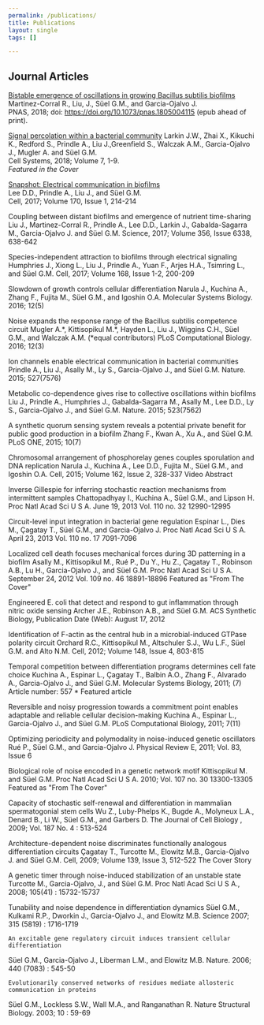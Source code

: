 ```yaml
---
permalink: /publications/
title: Publications
layout: single
tags: []

---
```


## Journal Articles


[Bistable emergence of oscillations in growing Bacillus subtilis biofilms](http://www.pnas.org/content/early/2018/08/17/1805004115)  
Martinez-Corral R., Liu, J., Süel G.M., and Garcia-Ojalvo J.  
PNAS, 2018; doi: https://doi.org/10.1073/pnas.1805004115 (epub ahead of print).
 	 
[Signal percolation within a bacterial community](https://www.cell.com/cell-systems/abstract/S2405-4712%2818%2930245-X)
Larkin J.W., Zhai X., Kikuchi K., Redford S., Prindle A., Liu J.,Greenfield S., Walczak A.M., Garcia-Ojalvo J., Mugler A. and Süel G.M.  
Cell Systems, 2018; Volume 7, 1-9.  
*Featured in the Cover*


[Snapshot: Electrical communication in biofilms](http://www.cell.com/cell/abstract/S0092-8674%2817%2930710-9)   
Lee D.D., Prindle A., Liu J., and Süel G.M.  
Cell, 2017; Volume 170, Issue 1, 214-214  
 	 
Coupling between distant biofilms and emergence of nutrient time-sharing
Liu J., Martinez-Corral R., Prindle A., Lee D.D., Larkin J., Gabalda-Sagarra M., Garcia-Ojalvo J. and Süel G.M.
Science, 2017; Volume 356, Issue 6338, 638-642
 	 
Species-independent attraction to biofilms through electrical signaling
Humphries J., Xiong L., Liu J., Prindle A., Yuan F., Arjes H.A., Tsimring L., and Süel G.M.
Cell, 2017; Volume 168, Issue 1-2, 200-209
 	 
Slowdown of growth controls cellular differentiation
Narula J., Kuchina A., Zhang F., Fujita M., Süel G.M., and Igoshin O.A.
Molecular Systems Biology. 2016; 12(5)
 	 
Noise expands the response range of the Bacillus subtilis competence circuit
Mugler A.\*, Kittisopikul M.\*, Hayden L., Liu J., Wiggins C.H., Süel G.M., and Walczak A.M. (\*equal contributors)
PLoS Computational Biology. 2016; 12(3)
 	 
Ion channels enable electrical communication in bacterial communities
Prindle A., Liu J., Asally M., Ly S., Garcia-Ojalvo J., and Süel G.M. 
Nature. 2015; 527(7576)
 	 
Metabolic co-dependence gives rise to collective oscillations within biofilms
Liu J., Prindle A., Humphries J., Gabalda-Sagarra M., Asally M., Lee D.D., Ly S., Garcia-Ojalvo J., and Süel G.M. 
Nature. 2015; 523(7562)
 	 
A synthetic quorum sensing system reveals a potential private benefit for public good production in a biofilm
Zhang F., Kwan A., Xu A., and Süel G.M.
PLoS ONE, 2015; 10(7)
 	 
Chromosomal arrangement of phosphorelay genes couples sporulation and DNA replication
Narula J., Kuchina A., Lee D.D., Fujita M., Süel G.M., and Igoshin O.A.
Cell, 2015; Volume 162, Issue 2, 328-337     Video Abstract
 	 
Inverse Gillespie for inferring stochastic reaction mechanisms from intermittent samples
Chattopadhyay I., Kuchina A., Süel G.M., and Lipson H.
Proc Natl Acad Sci U S A. June 19, 2013 Vol. 110 no. 32 12990-12995
 	 
Circuit-level input integration in bacterial gene regulation
Espinar L., Dies M., Çagatay T., Süel G.M., and Garcia-Ojalvo J. 
Proc Natl Acad Sci U S A. April 23, 2013 Vol. 110 no. 17 7091-7096
 	 
Localized cell death focuses mechanical forces during 3D patterning in a biofilm
Asally M., Kittisopikul M., Rué P., Du Y., Hu Z., Çagatay T., Robinson A.B., Lu H., Garcia-Ojalvo J., and Süel G.M.
Proc Natl Acad Sci U S A. September 24, 2012 Vol. 109 no. 46 18891-18896 
Featured as "From The Cover"
 	 
Engineered E. coli that detect and respond to gut inflammation through nitric oxide sensing
Archer J.E., Robinson A.B., and Süel G.M.
ACS Synthetic Biology, Publication Date (Web): August 17, 2012
 	 
Identification of F-actin as the central hub in a microbial-induced GTPase polarity circuit
Orchard R.C., Kittisopikul M., Altschuler S.J., Wu L.F., Süel G.M. and Alto N.M.
Cell, 2012; Volume 148, Issue 4, 803-815
 	 
Temporal competition between differentiation programs determines cell fate choice
Kuchina A., Espinar L., Çagatay T., Balbin A.O., Zhang F., Alvarado A., Garcia-Ojalvo J., and Süel G.M.
Molecular Systems Biology, 2011; (7) Article number: 557       * Featured article
 	 
Reversible and noisy progression towards a commitment point enables adaptable and reliable cellular decision-making 
Kuchina A., Espinar L., Garcia-Ojalvo J., and Süel G.M.
PLoS Computational Biology, 2011; 7(11)
 	 
Optimizing periodicity and polymodality in noise-induced genetic oscillators
Rué P., Süel G.M., and Garcia-Ojalvo J.
Physical Review E, 2011;  Vol. 83, Issue 6
 	 
Biological role of noise encoded in a genetic network motif
Kittisopikul M. and Süel G.M.
Proc Natl Acad Sci U S A. 2010; Vol. 107 no. 30 13300-13305 
Featured as "From The Cover"
 	 
Capacity of stochastic self-renewal and differentiation in mammalian spermatogonial stem cells
 Wu Z., Luby-Phelps K., Bugde A., Molyneux L.A., Denard B., Li W., Süel G.M., and Garbers D.
The Journal of Cell Biology , 2009; Vol. 187 No. 4 : 513-524
 	 
Architecture-dependent noise discriminates functionally analogous differentiation circuits 
Çagatay T., Turcotte M., Elowitz M.B., Garcia-Ojalvo J. and Süel G.M.
Cell, 2009; Volume 139, Issue 3, 512-522
The Cover Story
 	 
A genetic timer through noise-induced stabilization of an unstable state
Turcotte M., Garcia-Ojalvo, J., and Süel G.M.
Proc Natl Acad Sci U S A., 2008; 105(41) : 15732-15737
 	 
Tunability and noise dependence in differentiation dynamics
Süel G.M., Kulkami R.P., Dworkin J., Garcia-Ojalvo J., and Elowitz M.B.
Science 2007; 315 (5819) : 1716-1719
 	 
 	An excitable gene regulatory circuit induces transient cellular differentiation 
Süel G.M., Garcia-Ojalvo J., Liberman L.M., and Elowitz M.B. 
Nature. 2006; 440 (7083) : 545-50      
 	 
 	Evolutionarily conserved networks of residues mediate allosteric communication in proteins
Süel G.M., Lockless S.W., Wall M.A., and Ranganathan R.
Nature Structural Biology. 2003; 10 : 59-69